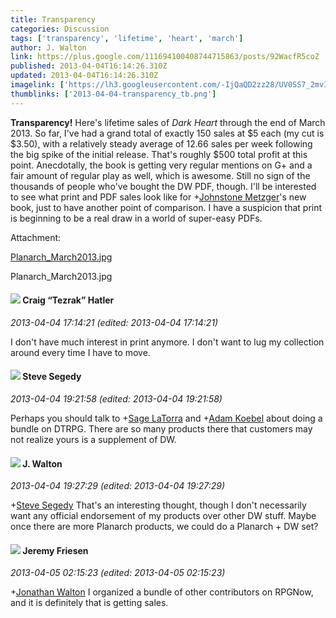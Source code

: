 ```yaml
---
title: Transparency
categories: Discussion
tags: ['transparency', 'lifetime', 'heart', 'march']
author: J. Walton
link: https://plus.google.com/111694100408744715863/posts/92WacfR5coZ
published: 2013-04-04T16:14:26.310Z
updated: 2013-04-04T16:14:26.310Z
imagelink: ['https://lh3.googleusercontent.com/-IjQaQD2zz28/UV0SS7_2mvI/AAAAAAAABPE/fAcQDffxOzk/w288-h288/Planarch_March2013.jpg']
thumblinks: ['2013-04-04-transparency_tb.png']
---
```


<b>Transparency!</b> Here&#39;s lifetime sales of <i>Dark Heart</i> through the end of March 2013. So far, I&#39;ve had a grand total of exactly 150 sales at $5 each (my cut is $3.50), with a relatively steady average of 12.66 sales per week following the big spike of the initial release. That&#39;s roughly $500 total profit at this point. Anecdotally, the book is getting very regular mentions on G+ and a fair amount of regular play as well, which is awesome. Still no sign of the thousands of people who&#39;ve bought the DW PDF, though. I&#39;ll be interested to see what print and PDF sales look like for <span class="proflinkWrapper"><span class="proflinkPrefix">+</span><a class="proflink" href="https://plus.google.com/113864117304127544117" oid="113864117304127544117">Johnstone Metzger</a></span>&#39;s new book, just to have another point of comparison. I have a suspicion that print is beginning to be a real draw in a world of super-easy PDFs.


Attachment:

<a href='https://plus.google.com/photos/111694100408744715863/albums/5862862400611464545/5862862406458710770?authkey=CPHc5tyYjYqe1wE&sqi=100084733231320276299&sqsi=495ab0e7-7352-40c7-9718-677d19c9273e'>Planarch_March2013.jpg</a>


Planarch_March2013.jpg
<div id='comment z12gjfmyry2wc5zlj222uzkgbybditn2l'>
  <h4><img src='{{site.baseurl}}//images/avatars/117531240065733623677_photo.jpg'> Craig “Tezrak” Hatler</h4>
      <p><cite>2013-04-04 17:14:21 (edited: 2013-04-04 17:14:21)</cite></p>
        <p>I don&#39;t have much interest in print anymore. I don&#39;t want to lug my collection around every time I have to move.</p>
</div>
        

<div id='comment z12gjfmyry2wc5zlj222uzkgbybditn2l'>
  <h4><img src='{{site.baseurl}}//images/avatars/101540567732452886838_photo.jpg'> Steve Segedy</h4>
      <p><cite>2013-04-04 19:21:58 (edited: 2013-04-04 19:21:58)</cite></p>
        <p>Perhaps you should talk to <span class="proflinkWrapper"><span class="proflinkPrefix">+</span><a class="proflink" href="https://plus.google.com/117415966179711277938" oid="117415966179711277938">Sage LaTorra</a></span> and <span class="proflinkWrapper"><span class="proflinkPrefix">+</span><a class="proflink" href="https://plus.google.com/112484087750169360510" oid="112484087750169360510">Adam Koebel</a></span> about doing a bundle on DTRPG. There are so many products there that customers may not realize yours is a supplement of DW.</p>
</div>
        

<div id='comment z12gjfmyry2wc5zlj222uzkgbybditn2l'>
  <h4><img src='{{site.baseurl}}//images/avatars/111694100408744715863_photo.jpg'> J. Walton</h4>
      <p><cite>2013-04-04 19:27:29 (edited: 2013-04-04 19:27:29)</cite></p>
        <p><span class="proflinkWrapper"><span class="proflinkPrefix">+</span><a class="proflink" href="https://plus.google.com/101540567732452886838" oid="101540567732452886838">Steve Segedy</a></span> That&#39;s an interesting thought, though I don&#39;t necessarily want any official endorsement of my products over other DW stuff. Maybe once there are more Planarch products, we could do a Planarch + DW set?</p>
</div>
        

<div id='comment z12gjfmyry2wc5zlj222uzkgbybditn2l'>
  <h4><img src='{{site.baseurl}}//images/avatars/112258979021033246325_photo.jpg'> Jeremy Friesen</h4>
      <p><cite>2013-04-05 02:15:23 (edited: 2013-04-05 02:15:23)</cite></p>
        <p><span class="proflinkWrapper"><span class="proflinkPrefix">+</span><a class="proflink" href="https://plus.google.com/111694100408744715863" oid="111694100408744715863">Jonathan Walton</a></span> I organized a bundle of other contributors on RPGNow, and it is definitely that is getting sales.</p>
</div>
        